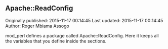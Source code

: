 ## Apache::ReadConfig 
Originally published: 2015-11-17 00:14:45 
Last updated: 2015-11-17 00:14:45 
Author: Roger Mbiama Assogo 
 
mod_perl defines a package called Apache::ReadConfig. Here it keeps all the variables that you define inside the <Perl> sections.